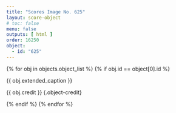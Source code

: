 ```yaml
---
title: "Scores Image No. 625"
layout: score-object
# toc: false
menu: false
outputs: [ html ]
order: 16250
object:
  - id: "625"
---
```


{% for obj in objects.object_list %}
{% if obj.id == object[0].id %}

{{ obj.extended_caption }}

{{ obj.credit }} {.object-credit}

{% endif %}
{% endfor %}
